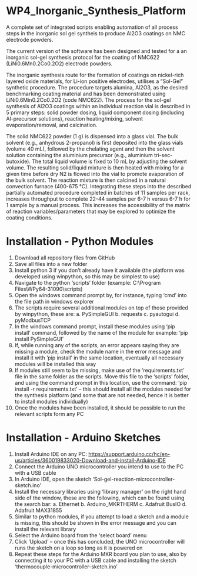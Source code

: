 # WP4_Inorganic_Synthesis_Platform
A complete set of integrated scripts enabling automation of all process steps in the inorganic sol gel syntheis to produce Al2O3 coatings on NMC electrode powders.

The current version of the software has been designed and tested for a an inorganic sol-gel synthesis protocol for the coating of NMC622 (LiNi0.6Mn0.2Co0.2O2) electrode powders.

The inorganic synthesis route for the formation of coatings on nickel-rich layered oxide materials, for Li-ion positive electrodes, utilises a “Sol-Gel” synthetic procedure. The procedure targets alumina, Al2O3, as the desired benchmarking coating material and has been demonstrated using LiNi0.6Min0.2Co0.2O2 (code NMC622). The process for the sol-gel synthesis of Al2O3 coatings within an individual reaction vial is described in 5 primary steps: solid powder dosing, liquid component dosing (including Al-precursor solutions), reaction heating/mixing, solvent evaporation/removal, and calcination. 

The solid NMC622 powder (1 g) is dispensed into a glass vial. The bulk solvent (e.g., anhydrous 2-propanol) is first deposited into the glass vials (volume 40 mL), followed by the chelating agent and then the solvent solution containing the aluminium precursor (e.g., aluminium tri-sec-butoxide). The total liquid volume is fixed to 10 mL by adjusting the solvent volume. The resulting solid/liquid mixture is then heated with mixing for a given time before dry N2 is flowed into the vial to promote evaporation of the bulk solvent. The reaction mixture is then calcined in a natural convection furnace (400-675 °C). Integrating these steps into the described partially automated procedure completed in batches of 11 samples per rack, increases throughput to complete 22-44 samples per 6-7 h versus 6-7 h for 1 sample by a manual process. This increases the accessibility of the matrix of reaction variables/parameters that may be explored to optimize the coating conditions.

# Installation - Python Modules

1.	Download all repository files from GitHub
2.	Save all files into a new folder
3.	Install python 3 if you don’t already have it available (the platform was developed using winpython, so this may be simplest to use)
4.	Navigate to the python ‘scripts’ folder (example: C:\Program Files\WPy64-31090\scripts)
5.	Open the windows command prompt by, for instance, typing ‘cmd’ into the file path in windows explorer
6.	The scripts require several additional modules on top of those provided by winpython, these are:
a.	PySimpleGUI
b.	requests
c.	pyautogui
d.	pyModbusTCP
7.	In the windows command prompt, install these modules using ‘pip install’ command, followed by the name of the module for example:
‘pip install PySimpleGUI’
8.	If, while running any of the scripts, an error appears saying they are missing a module, check the module name in the error message and install it with ‘pip install’ in the same location, eventually all necessary modules will be installed this way
9.	If modules still seem to be missing, make use of the ‘requirements.txt’ file in the same folder as the scripts. Move this file to the ‘scripts’ folder, and using the command prompt in this location, use the command: ‘pip install -r requirements.txt’ – this should install all the modules needed for the synthesis platform (and some that are not needed, hence it is better to install modules individually)
10.	Once the modules have been installed, it should be possible to run the relevant scripts form any PC

# Installation - Arduino Sketches

1.	Install Arduino IDE on any PC: https://support.arduino.cc/hc/en-us/articles/360019833020-Download-and-install-Arduino-IDE
2.	Connect the Arduino UNO microcontroller you intend to use to the PC with a USB cable
3.	In Arduino IDE, open the sketch ‘Sol-gel-reaction-microcontroller-sketch.ino’
4.	Install the necessary libraries using ‘library manager’ on the right hand side of the window, these are the following, which can be found using the search bar:
a.	Ethernet
b.	Arduino_MKRTHERM
c.	Adafruit BusIO
d.	Adafruit MAX31855
5.	Similar to python modules, if you attempt to load a sketch and a module is missing, this should be shown in the error message and you can install the relevant library
6.	Select the Arduino board from the ‘select board’ menu
7.	Click ‘Upload’ – once this has concluded, the UNO microcontroller will runs the sketch on a loop so long as it is powered on
8.	Repeat these steps for the Arduino MKR board you plan to use, also by connecting it to your PC with a USB cable and installing the sketch ‘thermocouple-microcontroller-sketch.ino’
